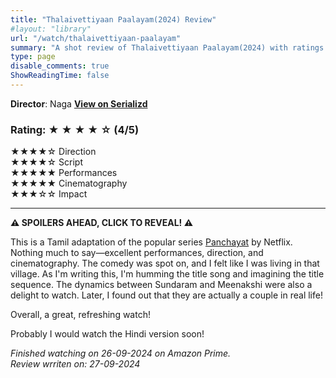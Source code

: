 ```yaml
---
title: "Thalaivettiyaan Paalayam(2024) Review"
#layout: "library"
url: "/watch/thalaivettiyaan-paalayam"
summary: "A shot review of Thalaivettiyaan Paalayam(2024) with ratings and a quick take."
type: page
disable_comments: true
ShowReadingTime: false
---
```


**Director**: Naga
[**View on Serializd**](https://www.serializd.com/show/Thalaivettiyaan-Paalayam-271589)  


### Rating: ★ ★ ★ ★ ☆ (4/5)

★★★★☆ Direction  
★★★★☆ Script  
★★★★★ Performances  
★★★★★ Cinematography  
★★★☆☆ Impact  

---

**⚠️ SPOILERS AHEAD, CLICK TO REVEAL! ⚠️**

This is a Tamil adaptation of the popular series [Panchayat](https://www.serializd.com/show/Panchayat-101352) by Netflix. Nothing much to say—excellent performances, direction, and cinematography. The comedy was spot on, and I felt like I was living in that village. As I'm writing this, I'm humming the title song and imagining the title sequence. The dynamics between Sundaram and Meenakshi were also a delight to watch. Later, I found out that they are actually a couple in real life!

Overall, a great, refreshing watch!

Probably I would watch the Hindi version soon!


*Finished watching on 26-09-2024 on Amazon Prime.*  
*Review wrriten on: 27-09-2024*